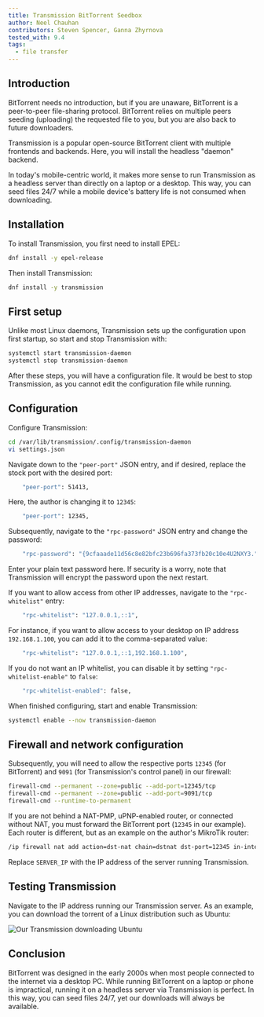 ```yaml
---
title: Transmission BitTorrent Seedbox
author: Neel Chauhan
contributors: Steven Spencer, Ganna Zhyrnova
tested_with: 9.4
tags:
  - file transfer
---
```


## Introduction

BitTorrent needs no introduction, but if you are unaware, BitTorrent is a peer-to-peer file-sharing protocol. BitTorrent relies on multiple peers seeding (uploading) the requested file to you, but you are also back to future downloaders.

Transmission is a popular open-source BitTorrent client with multiple frontends and backends. Here, you will install the headless "daemon" backend.

In today's mobile-centric world, it makes more sense to run Transmission as a headless server than directly on a laptop or a desktop. This way, you can seed files 24/7 while a mobile device's battery life is not consumed when downloading.

## Installation

To install Transmission, you first need to install EPEL:

```bash
dnf install -y epel-release
```

Then install Transmission:

```bash
dnf install -y transmission
```

## First setup

Unlike most Linux daemons, Transmission sets up the configuration upon first startup, so start and stop Transmission with:

```bash
systemctl start transmission-daemon
systemctl stop transmission-daemon
```

After these steps, you will have a configuration file. It would be best to stop Transmission, as you cannot edit the configuration file while running.

## Configuration

Configure Transmission:

```bash
cd /var/lib/transmission/.config/transmission-daemon
vi settings.json
```

Navigate down to the `"peer-port"` JSON entry, and if desired, replace the stock port with the desired port:

```bash
    "peer-port": 51413,
```

Here, the author is changing it to `12345`:

```bash
    "peer-port": 12345,
```

Subsequently, navigate to the `"rpc-password"` JSON entry and change the password:

```bash
    "rpc-password": "{9cfaaade11d56c8e82bfc23b696fa373fb20c10e4U2NXY3.",
```

Enter your plain text password here. If security is a worry, note that Transmission will encrypt the password upon the next restart.

If you want to allow access from other IP addresses, navigate to the `"rpc-whitelist"` entry:

```bash
    "rpc-whitelist": "127.0.0.1,::1",
```

For instance, if you want to allow access to your desktop on IP address `192.168.1.100`, you can add it to the comma-separated value:

```bash
    "rpc-whitelist": "127.0.0.1,::1,192.168.1.100",
```

If you do not want an IP whitelist, you can disable it by setting `"rpc-whitelist-enable"` to `false`:

```bash
    "rpc-whitelist-enabled": false,
```

When finished configuring, start and enable Transmission:

```bash
systemctl enable --now transmission-daemon
```

## Firewall and network configuration

Subsequently, you will need to allow the respective ports `12345` (for BitTorrent) and `9091` (for Transmission's control panel) in our firewall:

```bash
firewall-cmd --permanent --zone=public --add-port=12345/tcp
firewall-cmd --permanent --zone=public --add-port=9091/tcp
firewall-cmd --runtime-to-permanent
```

If you are not behind a NAT-PMP, uPNP-enabled router, or connected without NAT, you must forward the BitTorrent port (`12345` in our example). Each router is different, but as an example on the author's MikroTik router:

```bash
/ip firewall nat add action=dst-nat chain=dstnat dst-port=12345 in-interface=ether1 protocol=tcp to-addresses=SERVER_IP to-ports=12345
```

Replace `SERVER_IP` with the IP address of the server running Transmission.

## Testing Transmission

Navigate to the IP address running our Transmission server. As an example, you can download the torrent of a Linux distribution such as Ubuntu:

![Our Transmission downloading Ubuntu](../images/transmission.png)

## Conclusion

BitTorrent was designed in the early 2000s when most people connected to the internet via a desktop PC. While running BitTorrent on a laptop or phone is impractical, running it on a headless server via Transmission is perfect. In this way, you can seed files 24/7, yet our downloads will always be available.
